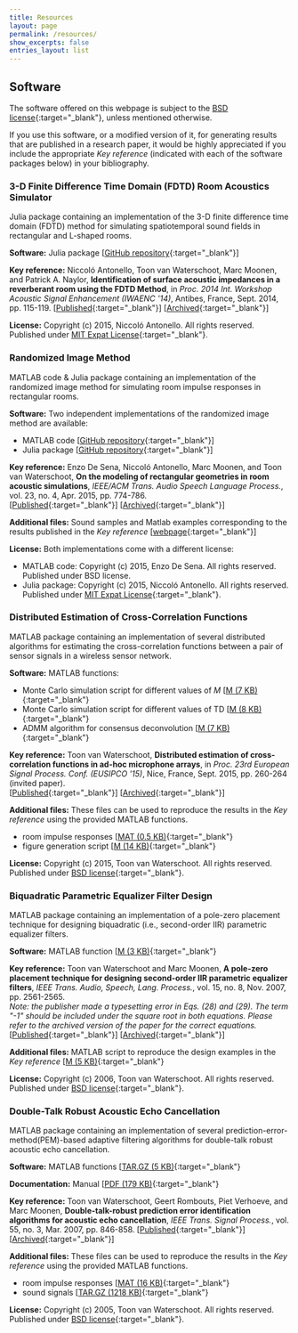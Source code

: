 ```yaml
---
title: Resources
layout: page
permalink: /resources/
show_excerpts: false
entries_layout: list
---
```


## Software

The software offered on this webpage is subject to the [BSD license](bsd_license.md){:target="_blank"}, unless mentioned otherwise.

If you use this software, or a modified version of it, for generating results that are published in a research paper, it would be highly appreciated if you include the appropriate *Key reference* (indicated with each of the software packages below) in your bibliography.

### 3-D Finite Difference Time Domain (FDTD) Room Acoustics Simulator

Julia package containing an implementation of the 3-D finite difference time domain (FDTD) method for simulating spatiotemporal sound fields in rectangular and L-shaped rooms.

**Software:** Julia package \[[GitHub repository](https://github.com/nantonel/JuFdtd){:target="_blank"}\]

**Key reference:** Niccoló Antonello, Toon van Waterschoot, Marc Moonen, and
Patrick A. Naylor, **Identification of surface acoustic impedances
in a reverberant room using the FDTD Method**,
in *Proc. 2014 Int. Workshop Acoustic Signal Enhancement (IWAENC
'14)*, Antibes, France, Sept. 2014, pp. 115-119.
\[[Published](https://doi.org/10.1109/IWAENC.2014.6953349){:target="_blank"}\] \[[Archived](https://ftp.esat.kuleuven.be/pub/stadius//nantonel/14-84.pdf){:target="_blank"}\]

**License:** Copyright (c) 2015, Niccol&oacute; Antonello. All rights reserved. Published under [MIT Expat License](https://github.com/nantonel/JuFdtd/blob/master/LICENSE.md){:target="_blank"}.

### Randomized Image Method

MATLAB code &amp; Julia package containing an implementation of the randomized image method for simulating room impulse responses in rectangular rooms.

**Software:** Two independent implementations of the randomized image method are available:
* MATLAB code \[[GitHub repository](https://github.com/enzodesena/rim){:target="_blank"}\]
* Julia package \[[GitHub repository](https://github.com/nantonel/JuRIM){:target="_blank"}\]

**Key reference:** Enzo De Sena, Niccoló Antonello, Marc Moonen, and Toon van
Waterschoot, **On the modeling of rectangular geometries in room
acoustic simulations**,
*IEEE/ACM Trans. Audio Speech Language Process.*, vol. 23, no. 4,
Apr. 2015, pp. 774-786.  
\[[Published](https://doi.org/10.1109/TASLP.2015.2405476){:target="_blank"}\] \[[Archived](https://lirias.kuleuven.be/retrieve/355227){:target="_blank"}\]

**Additional files:** Sound samples and Matlab examples corresponding to the results published in the *Key reference* \[[webpage](href="http://desena.org/sweep/){:target="_blank"}\]

**License:** Both implementations come with a different license:
* MATLAB code: Copyright (c) 2015, Enzo De Sena. All rights reserved. Published under BSD license.
* Julia package: Copyright (c) 2015, Niccol&oacute; Antonello. All rights reserved. Published under [MIT Expat License](https://github.com/nantonel/JuFdtd/blob/master/LICENSE.md){:target="_blank"}.

### Distributed Estimation of Cross-Correlation Functions

MATLAB package containing an implementation of several distributed algorithms for estimating the cross-correlation functions between a pair of sensor signals in a wireless sensor network.

**Software:** MATLAB functions:
* Monte Carlo simulation script for different values of *M* \[[M (7 KB)](https://ftp.esat.kuleuven.be/pub/sista/vanwaterschoot/downloads/software/15-40/distcorr_mcscript_M.m){:target="_blank"}
* Monte Carlo simulation script for different values of TD \[[M (8 KB)](https://ftp.esat.kuleuven.be/pub/sista/vanwaterschoot/downloads/software/15-40/distcorr_mcscript_TD.m){:target="_blank"}
* ADMM algorithm for consensus deconvolution \[[M (7 KB)](https://ftp.esat.kuleuven.be/pub/sista/vanwaterschoot/downloads/software/15-40/distcorr_admm.m){:target="_blank"}

**Key reference:** Toon van Waterschoot, **Distributed estimation of
cross-correlation functions in ad-hoc microphone arrays**,
in *Proc. 23rd European Signal Process. Conf. (EUSIPCO '15)*, Nice,
France, Sept. 2015, pp. 260-264 (invited paper).  
\[[Published](https://eurasip.org/Proceedings/Eusipco/Eusipco2015/papers/1570104749.pdf){:target="_blank"}\] \[[Archived](https://ftp.esat.kuleuven.be/pub/SISTA/vanwaterschoot/reports/15-40.pdf){:target="_blank"}\]

**Additional files:** These files can be used to reproduce the results in the *Key reference* using the provided MATLAB functions.  
* room impulse responses \[[MAT (0.5 KB)](https://ftp.esat.kuleuven.be/pub/sista/vanwaterschoot/downloads/software/15-40/distcorr_RIRs.mat){:target="_blank"}
* figure generation script \[[M (14 KB)](https://ftp.esat.kuleuven.be/pub/sista/vanwaterschoot/downloads/software/15-40/distcorr_figgenscript_eusipco2015.m){:target="_blank"}

**License:** Copyright (c) 2015, Toon van Waterschoot. All rights reserved. Published under [BSD license](bsd_license.md){:target="_blank"}.

### Biquadratic Parametric Equalizer Filter Design

MATLAB package containing an implementation of a pole-zero placement technique for designing biquadratic (i.e., second-order IIR) parametric equalizer filters.
			  
**Software:** MATLAB function \[[M (3 KB)](https://ftp.esat.kuleuven.be/pub/SISTA/vanwaterschoot/downloads/software/06-177/pareq.m){:target="_blank"} 

**Key reference:** Toon van Waterschoot and Marc Moonen, **A pole-zero placement
technique for designing second-order IIR parametric equalizer
filters**,
*IEEE Trans. Audio, Speech, Lang. Process.*, vol. 15, no. 8, Nov.
2007, pp. 2561-2565.  
*Note: the publisher made a typesetting error in Eqs. (28) and (29). The term "-1" should be included under the square root in both equations. Please refer to the archived version of the paper for the correct equations.*  
\[[Published](https://doi.org/10.1109/TASL.2007.905180){:target="_blank"}\] \[[Archived](https://ftp.esat.kuleuven.be/pub/sista/vanwaterschoot/reports/06-177.pdf){:target="_blank"}\]

**Additional files:** MATLAB script to reproduce the design examples in the *Key reference* \[[M (5 KB)](https://ftp.esat.kuleuven.be/pub/SISTA/vanwaterschoot/downloads/software/06-177/pareq_designexamples.m){:target="_blank"} 

**License:** Copyright (c) 2006, Toon van Waterschoot. All rights reserved. Published under [BSD license](bsd_license.md){:target="_blank"}.

### Double-Talk Robust Acoustic Echo Cancellation

MATLAB package containing an implementation of several prediction-error-method(PEM)-based adaptive filtering algorithms for double-talk robust acoustic echo cancellation.

**Software:** MATLAB functions \[[TAR.GZ (5 KB)](https://ftp.esat.kuleuven.be/pub/sista/vanwaterschoot/downloads/software/05-162/algorithms.tar.gz){:target="_blank"}

**Documentation:** Manual \[[PDF (179 KB)](https://ftp.esat.kuleuven.be/pub/sista/vanwaterschoot/reports/05-162.pdf){:target="_blank"}

**Key reference:** Toon van Waterschoot, Geert Rombouts, Piet Verhoeve, and Marc
Moonen, **Double-talk-robust prediction error identification
algorithms for acoustic echo cancellation**,
*IEEE Trans. Signal Process.*, vol. 55, no. 3, Mar. 2007, pp.
846-858.
\[[Published](https://doi.org/10.1109/TSP.2006.887155){:target="_blank"}\] \[[Archived](https://ftp.esat.kuleuven.be/pub/sista/vanwaterschoot/reports/05-161.pdf){:target="_blank"}\]

**Additional files:** These files can be used to reproduce the results in the *Key reference* using the provided MATLAB functions.  
* room impulse responses \[[MAT (16 KB)](https://ftp.esat.kuleuven.be/pub/sista/vanwaterschoot/downloads/software/05-162/RIR.mat){:target="_blank"}
* sound signals \[[TAR.GZ (1218 KB)](https://ftp.esat.kuleuven.be/pub/sista/vanwaterschoot/downloads/software/05-162/signals.tar.gz){:target="_blank"}

**License:** Copyright (c) 2005, Toon van Waterschoot. All rights reserved. Published under [BSD license](bsd_license.md){:target="_blank"}.
